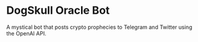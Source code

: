 # DogSkull Oracle Bot

A mystical bot that posts crypto prophecies to Telegram and Twitter using the OpenAI API.